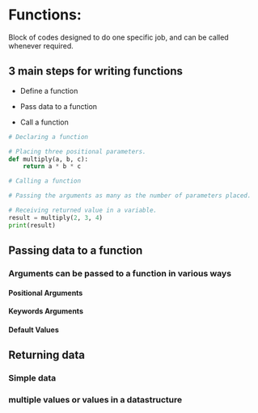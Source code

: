# Functions:
Block of codes designed to do one specific job, and can be called whenever required.

## 3 main steps for writing functions

- Define a function

- Pass data to a function

- Call a function

```python
# Declaring a function 

# Placing three positional parameters.
def multiply(a, b, c):
    return a * b * c

# Calling a function 

# Passing the arguments as many as the number of parameters placed.

# Receiving returned value in a variable.
result = multiply(2, 3, 4)
print(result)
```

## Passing data to a function

### Arguments can be passed to a function in various ways

#### Positional Arguments
#### Keywords Arguments
#### Default Values


## Returning data

### Simple data 
### multiple values or values in a datastructure

